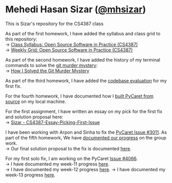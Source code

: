 # Mehedi Hasan Sizar ([@mhsizar](https://github.com/mhsizar))
This is Sizar's repository for the CS4387 class

As part of the first homework, I have added the syllabus and class grid to this repository:  
&rarr; [Class Syllabus: Open Source Software in Practice (CS4387)](https://github.com/bennColl-cs4387/sizar/blob/main/homework/week-03/class_syllabus.md)  
&rarr; [Weekly Grid: Open Source Software in Practice (CS4387)](https://github.com/bennColl-cs4387/sizar/blob/main/homework/week-03/class_schedule.md)  
  
As part of the second homework, I have added the history of my terminal commands to solve the [git murder mystery](https://github.com/nivbend/gitstery):  
&rarr; [How I Solved the Git Murder Mystery](https://github.com/bennColl-cs4387/sizar/blob/main/homework/week-04/gmm_history_sizar.txt) 

As part of the third homework, I have added the [codebase evaluation](https://github.com/bennColl-cs4387/sizar/blob/main/homework/week-05/codbase_evaluation.md) for my first fix. 

For the fourth homework, I have documented how I [built PyCaret from source](https://github.com/bennColl-cs4387/sizar/blob/main/homework/week-06/build_from_source.md) on my local machine.

For the first assignment, I have written an essay on my pick for the first fix and solution proposal here:   
&rarr; [Sizar - CS4387-Essay-Picking-First-Issue](https://docs.google.com/document/d/1y63Nj9xfDUoSn9NVLLc2NCfYrLQRbkg7Me7EKZ3WW9I)

I have been working with Arpon and Sinha to fix the [PyCaret Issue #3011](https://github.com/pycaret/pycaret/issues/3011). As part of the fifth homework, We have [documented our progress](https://github.com/bennColl-cs4387/sizar/blob/main/homework/week-09/group_fix_progress.md) on the group work.   
&rarr; Our final solution proposal to the fix is documented [here](https://github.com/bennColl-cs4387/sizar/blob/main/assignments/group-fix/pycaret-3011/pycaret_3011.md). 

For my first solo fix, I am working on the PyCaret [Issue #4066](https://github.com/pycaret/pycaret/issues/4066).   
&rarr; I have documented my week-11 progress [here](https://github.com/bennColl-cs4387/sizar/blob/main/homework/week-11/week11_progress_report_solo_fix_pycaret_4066.md).   
&rarr; I have documented my week-12 progress [here](https://github.com/bennColl-cs4387/sizar/blob/main/homework/week-12/week12_progress_report_solo_fix_pycaret_4066.md). 
&rarr; I have documented my week-13 progress [here](https://github.com/bennColl-cs4387/sizar/blob/main/homework/week-13/week13_progress_report_solo_fix_pycaret_4066.md). 
